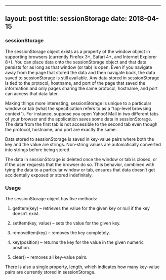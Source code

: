 

---
layout: post 
title: sessionStorage
date: 2018-04-15
---
### sessionStorage

The sessionStorage object exists as a property of the window object in supporting browsers (currently Firefox 3+, Safari 4+, and Internet Explorer 8+). You can place data onto the sessionStorage object and that data persists for as long as that window (or tab) is open. Even if you navigate away from the page that stored the data and then navigate back, the data saved to sessionStorage is still available. Any data stored in sessionStorage is tied to the protocol, hostname, and port of the page that saved the information and only pages sharing the same protocol, hostname, and port can access that data later.

Making things more interesting, sessionStorage is unique to a particular window or tab (what the specification refers to as a “top-level browsing context”). For instance, suppose you open Yahoo! Mail in two different tabs of your browser and the application saves some data in sessionStorage. The data from the first tab is not accessible to the second tab even though the protocol, hostname, and port are exactly the same.

Data stored to sessionStorage is saved in key-value pairs where both the key and the value are strings. Non-string values are automatically converted into strings before being stored.

The data in sessionStorage is deleted once the window or tab is closed, or if the user requests that the browser do so. This behavior, combined with tying the data to a particular window or tab, ensures that data doesn’t get accidentally exposed or stored indefinitely.

### Usage

The sessionStorage object has five methods:

1. getItem(key) – retrieves the value for the given key or null if the key doesn’t exist.

2. setItem(key, value) – sets the value for the given key.

3. removeItem(key) – removes the key completely.

4. key(position) – returns the key for the value in the given numeric position.

5. clear() – removes all key-value pairs.

There is also a single property, length, which indicates how many key-value pairs are currently stored in sessionStorage.
